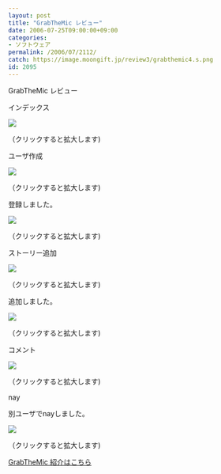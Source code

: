 ```yaml
---
layout: post
title: "GrabTheMic レビュー"
date: 2006-07-25T09:00:00+09:00
categories:
- ソフトウェア
permalink: /2006/07/2112/
catch: https://image.moongift.jp/review3/grabthemic4.s.png
id: 2095
---
```

GrabTheMic レビュー  
<!--more-->

インデックス

  

[![](https://image.moongift.jp/review3/grabthemic1.s.png)](https://image.moongift.jp/review3/grabthemic1.png)  
  
（クリックすると拡大します)

  

ユーザ作成

  

[![](https://image.moongift.jp/review3/grabthemic2.s.png)](https://image.moongift.jp/review3/grabthemic2.png)  
  
（クリックすると拡大します)

  

登録しました。

  

[![](https://image.moongift.jp/review3/grabthemic3.s.png)](https://image.moongift.jp/review3/grabthemic3.png)  
  
（クリックすると拡大します)

  

ストーリー追加

  

[![](https://image.moongift.jp/review3/grabthemic4.s.png)](https://image.moongift.jp/review3/grabthemic4.png)  
  
（クリックすると拡大します)

  

追加しました。

  

[![](https://image.moongift.jp/review3/grabthemic5.s.png)](https://image.moongift.jp/review3/grabthemic5.png)  
  
（クリックすると拡大します)

  

コメント

  

[![](https://image.moongift.jp/review3/grabthemic6.s.png)](https://image.moongift.jp/review3/grabthemic6.png)  
  
（クリックすると拡大します)

  

nay

  

別ユーザでnayしました。

  

[![](https://image.moongift.jp/review3/grabthemic7.s.png)](https://image.moongift.jp/review3/grabthemic7.png)  
  
（クリックすると拡大します)

  

[GrabTheMic 紹介はこちら](http://oss.moongift.jp/intro/i-2103.html)

